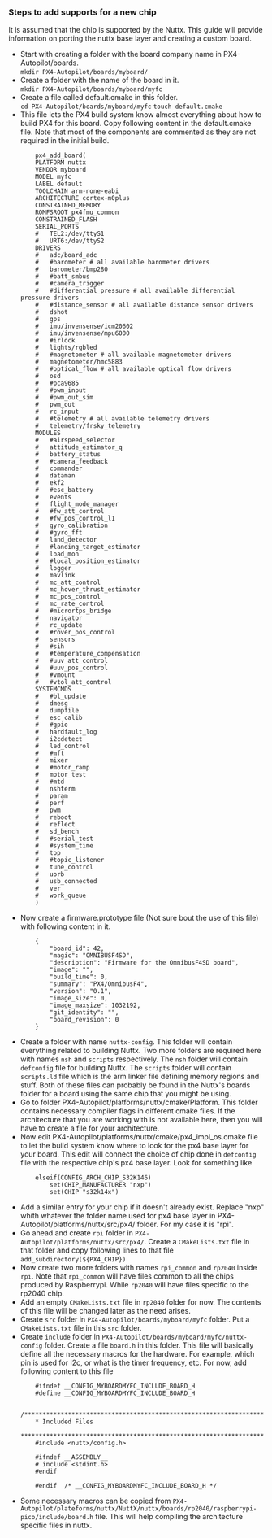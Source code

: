 ### Steps to add supports for a new chip ###
It is assumed that the chip is supported by the Nuttx.
This guide will provide information on porting the nuttx base layer and creating a custom board.

* Start with creating a folder with the board company name in PX4-Autopilot/boards.\
	`mkdir PX4-Autopilot/boards/myboard/`
* Create a folder with the name of the board in it.\
	`mkdir PX4-Autopilot/boards/myboard/myfc`
* Create a file called default.cmake in this folder.\
	`cd PX4-Autopilot/boards/myboard/myfc`
	`touch default.cmake`
* This file lets the PX4 build system know almost everything about how to build PX4 for this board. Copy following content in the default.cmake file. Note that most of the components are commented as they are not required in the initial build.
	```
		px4_add_board(
		PLATFORM nuttx
		VENDOR myboard
		MODEL myfc
		LABEL default
		TOOLCHAIN arm-none-eabi
		ARCHITECTURE cortex-m0plus
		CONSTRAINED_MEMORY
		ROMFSROOT px4fmu_common
		CONSTRAINED_FLASH
		SERIAL_PORTS
		# 	TEL2:/dev/ttyS1
		# 	URT6:/dev/ttyS2
		DRIVERS
		# 	adc/board_adc
		# 	#barometer # all available barometer drivers
		# 	barometer/bmp280
		# 	#batt_smbus
		# 	#camera_trigger
		# 	#differential_pressure # all available differential pressure drivers
		# 	#distance_sensor # all available distance sensor drivers
		# 	dshot
		# 	gps
		# 	imu/invensense/icm20602
		# 	imu/invensense/mpu6000
		# 	#irlock
		# 	lights/rgbled
		# 	#magnetometer # all available magnetometer drivers
		# 	magnetometer/hmc5883
		# 	#optical_flow # all available optical flow drivers
		# 	osd
		# 	#pca9685
		# 	#pwm_input
		# 	#pwm_out_sim
		# 	pwm_out
		# 	rc_input
		# 	#telemetry # all available telemetry drivers
		# 	telemetry/frsky_telemetry
		MODULES
		# 	#airspeed_selector
		# 	attitude_estimator_q
		# 	battery_status
		# 	#camera_feedback
		# 	commander
		# 	dataman
		# 	ekf2
		# 	#esc_battery
		# 	events
		# 	flight_mode_manager
		# 	#fw_att_control
		# 	#fw_pos_control_l1
		# 	gyro_calibration
		# 	#gyro_fft
		# 	land_detector
		# 	#landing_target_estimator
		# 	load_mon
		# 	#local_position_estimator
		# 	logger
		# 	mavlink
		# 	mc_att_control
		# 	mc_hover_thrust_estimator
		# 	mc_pos_control
		# 	mc_rate_control
		# 	#micrortps_bridge
		# 	navigator
		# 	rc_update
		# 	#rover_pos_control
		# 	sensors
		# 	#sih
		# 	#temperature_compensation
		# 	#uuv_att_control
		# 	#uuv_pos_control
		# 	#vmount
		# 	#vtol_att_control
		SYSTEMCMDS
		# 	#bl_update
		# 	dmesg
		# 	dumpfile
		# 	esc_calib
		# 	#gpio
		# 	hardfault_log
		# 	i2cdetect
		# 	led_control
		# 	#mft
		# 	mixer
		# 	#motor_ramp
		# 	motor_test
		# 	#mtd
		# 	nshterm
		# 	param
		# 	perf
		# 	pwm
		# 	reboot
		# 	reflect
		# 	sd_bench
		# 	#serial_test
		# 	#system_time
		# 	top
		# 	#topic_listener
		# 	tune_control
		# 	uorb
		# 	usb_connected
		# 	ver
		# 	work_queue
		)
	```
* Now create a firmware.prototype file (Not sure bout the use of this file) with following content in it.
	```
		{
			"board_id": 42,
			"magic": "OMNIBUSF4SD",
			"description": "Firmware for the OmnibusF4SD board",
			"image": "",
			"build_time": 0,
			"summary": "PX4/OmnibusF4",
			"version": "0.1",
			"image_size": 0,
			"image_maxsize": 1032192,
			"git_identity": "",
			"board_revision": 0
		}
	```
* Create a folder with name `nuttx-config`. This folder will contain everything related to building Nuttx. Two more folders are required here with names `nsh` and `scripts` respectively. The `nsh` folder will contain `defconfig` file for building Nuttx. The `scripts` folder will contain `scripts.ld` file which is the arm linker file defining memory regions and stuff. Both of these files can probably be found in the Nuttx's boards folder for a board using the same chip that you might be using.
* Go to folder PX4-Autopilot/platforms/nuttx/cmake/Platform. This folder contains necessary compiler flags in different cmake files. If the architecture that you are working with is not available here, then you will have to create a file for your architecture.
* Now edit PX4-Autopilot/platforms/nuttx/cmake/px4_impl_os.cmake file to let the build system know where to look for the px4 base layer for your board. This edit will connect the choice of chip done in `defconfig` file with the respective chip's px4 base layer. Look for something like
	```
		elseif(CONFIG_ARCH_CHIP_S32K146)
			set(CHIP_MANUFACTURER "nxp")
			set(CHIP "s32k14x")
	```
* Add a similar entry for your chip if it doesn't already exist. Replace "nxp" whith whatever the folder name used for px4 base layer in PX4-Autopilot/platforms/nuttx/src/px4/ folder. For my case it is "rpi".
* Go ahead and create `rpi` folder in `PX4-Autopilot/platforms/nuttx/src/px4/`. Create a `CMakeLists.txt` file in that folder and copy following lines to that file\
	`add_subdirectory(${PX4_CHIP})`
* Now create two more folders with names `rpi_common` and `rp2040` inside `rpi`. Note that `rpi_common` will have files common to all the chips produced by Raspberrypi. While `rp2040` will have files specific to the rp2040 chip.
* Add an empty `CMakeLists.txt` file in `rp2040` folder for now. The contents of this file will be changed later as the need arises.
* Create `src` folder in `PX4-Autopilot/boards/myboard/myfc` folder. Put a `CMakeLists.txt` file in this `src` folder.
* Create `include` folder in `PX4-Autopilot/boards/myboard/myfc/nuttx-config` folder. Create a file `board.h` in this folder. This file will basically define all the necessary macros for the hardware. For example, which pin is used for I2c, or what is the timer frequency, etc. For now, add following content to this file
	```
		#ifndef __CONFIG_MYBOARDMYFC_INCLUDE_BOARD_H
		#define __CONFIG_MYBOARDMYFC_INCLUDE_BOARD_H

		/************************************************************************************
		* Included Files
		************************************************************************************/
		#include <nuttx/config.h>

		#ifndef __ASSEMBLY__
		# include <stdint.h>
		#endif

		#endif  /* __CONFIG_MYBOARDMYFC_INCLUDE_BOARD_H */
	```
* Some necessary macros can be copied from `PX4-Autopilot/plateforms/nuttx/NuttX/nuttx/boards/rp2040/raspberrypi-pico/include/board.h` file. This will help compiling the architecture specific files in nuttx.
